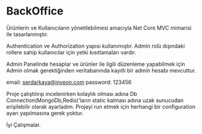 ﻿# BackOffice

Ürünlerin ve Kullanıcıların yönetilebilmesi amacıyla Net Core MVC mimarisi ile tasarlanmıştır.

Authentication ve Authorization yapısı kullanımıştır.
Admin rolü dışındaki rollere sahip kullanıcılar için yetki kısıtlamaları vardır.

Admin Panelinde hesaplar ve ürünler ile ilgili düzenleme yapabilmek için Admin olmak gerektiğinden veritabanında kayıtlı bir admin hesabı mevcuttur.

email: serdarkaya@inveon.com
password: 123456


 Proje çalıştılırıp incelenirken kolaylık olması adına Db Connection(MongoDb,Redis)'ların static kalması adına uzak sunucudan erişilebilir olarak ayarladım. 
 Projeyi run etmek için herhangi bir configuration ayarı yapılmasına gerek yoktur.

  

İyi Çalışmalar.
